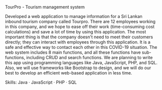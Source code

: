 TourPro - Tourism management system

Developed a web application to manage information for a Sri Lankan inbound tourism company called Tourpro.
There are 12 employees working in this company, and we hope to ease off their work (time-consuming cost calculations) and save a lot of time by using this application. 
The most important thing is that the company doesn't need to meet their customers directly; 
they can interact with employees through this application. It is a safe and effective way to contact each other in this COVID-19 situation.
The web system includes 8 main functions, and all these functions have sub-functions, including CRUD and search functions. 
We are planning to write this app using programming languages like Java, JavaScript, PHP, and SQL. Also, we will use frameworks like Bootstrap to design, 
and we will do our best to develop an efficient web-based application in less time.

Skills: Java · JavaScript · PHP · SQL
